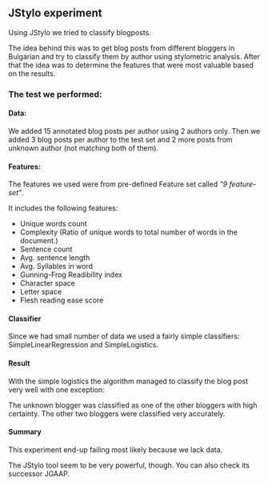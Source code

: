 ## JStylo experiment

Using JStylo we tried to classify blogposts.

The idea behind this was to get blog posts from different bloggers in Bulgarian and try to classify them by author using stylometric analysis.
After that the idea was to determine the features that were most valuable based on the results.

### The test we performed:

#### Data:

We added 15 annotated blog posts per author using 2 authors only.
Then we added 3 blog posts per author to the test set and 2 more posts from unknown author (not matching both of them).

#### Features:

The features we used were from pre-defined Feature set called *"9 feature-set"*.

It includes the following features:

* Unique words count
* Complexity (Ratio of unique words to total number of words in the document.)
* Sentence count
* Avg. sentence length
* Avg. Syllables in word
* Gunning-Frog Readibility index
* Character space
* Letter space
* Flesh reading ease score

#### Classifier

Since we had small number of data we used a fairly simple classifiers: SimpleLinearRegression and SimpleLogistics.

#### Result

With the simple logistics the algorithm managed to classify the blog post very well with one exception:

The unknown blogger was classified as one of the other bloggers with high certainty. The other two bloggers were classified very accurately.

#### Summary

This experiment end-up failing most likely because we lack data.

The JStylo tool seem to be very powerful, though. You can also check its successor JGAAP.


